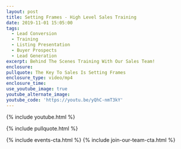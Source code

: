 ```yaml
---
layout: post
title: Setting Frames - High Level Sales Training
date: 2019-11-01 15:05:00
tags:
  - Lead Conversion
  - Training
  - Listing Presentation
  - Buyer Prospects
  - Lead Generation
excerpt: Behind The Scenes Training With Our Sales Team!
enclosure:
pullquote: The Key To Sales Is Setting Frames
enclosure_type: video/mp4
enclosure_time:
use_youtube_image: true
youtube_alternate_image:
youtube_code: 'https://youtu.be/yQhC-nmT3kY'
---
```


{% include youtube.html %}

{% include pullquote.html %}

{% include events-cta.html %} {% include join-our-team-cta.html %}